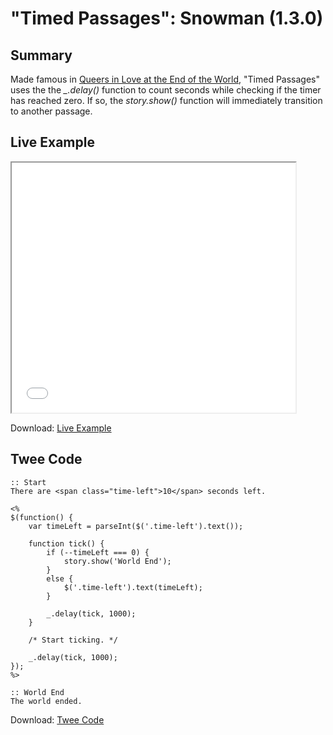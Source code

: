 # "Timed Passages": Snowman (1.3.0)

## Summary

Made famous in <a href="http://auntiepixelante.com/endoftheworld/">Queers in Love at the End of the World</a>, "Timed Passages" uses the the *_.delay()* function to count seconds while checking if the timer has reached zero. If so, the *story.show()* function will immediately transition to another passage.

## Live Example

<section>
<iframe src="snowman_timedpassages_example.html" height=400 width=90%></iframe>


Download: <a href="snowman_timedpassages_example.html" target="_blank">Live Example</a>
</section>

## Twee Code

```
:: Start
There are <span class="time-left">10</span> seconds left.

<%
$(function() {
	var timeLeft = parseInt($('.time-left').text());
	
	function tick() {
		if (--timeLeft === 0) {
			story.show('World End');
		}
		else {
			$('.time-left').text(timeLeft);
		}
		
		_.delay(tick, 1000);
	}
	
	/* Start ticking. */
	
	_.delay(tick, 1000);
});
%>

:: World End
The world ended.
```

Download: <a href="snowman_timedpassages_twee.txt" target="_blank">Twee Code</a>
